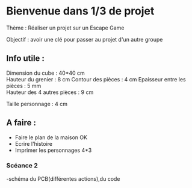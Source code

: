 # Bienvenue dans 1/3 de projet 


Thème : Réaliser un projet sur un Escape Game 

Objectif : avoir une clé pour passer au projet d'un autre groupe



## Info utile :
Dimension du cube : 40*40 cm  
Hauteur du grenier : 8 cm 
Contour des pièces : 4 cm 
Epaisseur entre les pièces : 5 mm  
Hauteur des 4 autres pièces : 9 cm   

Taille personnage : 4 cm


## A faire :
- Faire le plan de la maison      OK
- Ecrire l'histoire
- Imprimer les personnages 4*3 

### Scéance 2
-schéma du PCB(différentes actions),du code
